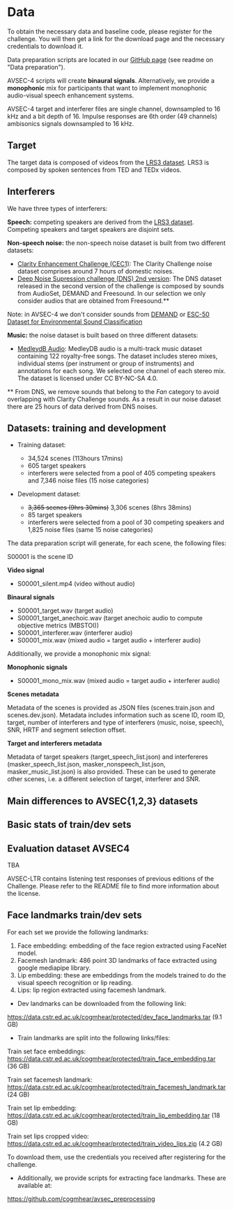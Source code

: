 # Data
To obtain the necessary data and baseline code, please register for the challenge. You will then get a link for the download page and the necessary credentials to download it.

Data preparation scripts are located in our [GitHub page](https://github.com/cogmhear/avse_challenge) (see readme on "Data preparation").

AVSEC-4 scripts will create **binaural signals**. Alternatively, we provide a **monophonic** mix for participants that want to implement monophonic audio-visual speech enhancement systems.

AVSEC-4 target and interferer files are single channel, downsampled to 16 kHz and a bit depth of 16.
Impulse responses are 6th order (49 channels) ambisonics signals downsampled to 16 kHz.

## Target

The target data is composed of videos from the [LRS3 dataset](https://mm.kaist.ac.kr/datasets/lip_reading/). 
LRS3 is composed by spoken sentences from TED and TEDx videos.

## Interferers

We have three types of interferers:

**Speech:** competing speakers are derived from the [LRS3 dataset](https://mm.kaist.ac.kr/datasets/lip_reading/). 
Competing speakers and target speakers are disjoint sets.

**Non-speech noise:** the non-speech noise dataset is built from two different datasets:

- [Clarity Enhancement Challenge (CEC1)](https://github.com/claritychallenge/clarity/tree/main/recipes/cec1): The Clarity Challenge noise dataset comprises around 7 hours of domestic noises. 
- [Deep Noise Supression challenge (DNS) 2nd version](https://github.com/microsoft/DNS-Challenge): The DNS dataset released in the second version of the challenge is composed by sounds from AudioSet, DEMAND and Freesound. In our selection we only consider audios that are obtained from Freesound.\*\* 

Note: in AVSEC-4 we don't consider sounds from [DEMAND](https://zenodo.org/record/1227121#.YpZHLRPMLPY) or [ESC-50 Dataset for Environmental Sound Classification](https://github.com/karolpiczak/ESC-50)

**Music:** the noise dataset is built based on three different datasets:
- [MedleydB Audio](https://medleydb.weebly.com/): MedleyDB audio is a multi-track music dataset containing 122 royalty-free songs. 
The dataset includes stereo mixes, individual stems (per instrument or group of instruments) and annotations for each song. We selected one channel of each stereo mix. The dataset is licensed under CC BY-NC-SA 4.0. 

  
\*\* From DNS, we remove sounds that belong to the *Fan* category to avoid overlapping with Clarity Challenge sounds. As a result in our noise dataset there are 25 hours of data derived from DNS noises. 

## Datasets: training and development

* Training dataset: 
  - 34,524 scenes (113hours 17mins)
  - 605 target speakers
  - interferers were selected from a pool of 405 competing speakers and 7,346 noise files (15 noise categories)

* Development dataset: 
  - ~~3,365 scenes (9hrs 30mins)~~ 3,306 scenes (8hrs 38mins)
  - 85 target speakers
  - interferers were selected from a pool of 30 competing speakers and 1,825 noise files (same 15 noise categories) 

[//]: # (* Evaluation dataset:)

[//]: # (  - 1,389 scenes &#40;2hrs 23mins&#41;)

[//]: # (  - 2,792 scenes &#40;4hours 32mins&#41;. Divided into 1,396 scenes for leadeboard and 1,396 scenes for listening test &#40;2hours 16 minutes each&#41;.)


The data preparation script will generate, for each scene, the following files:

S00001 is the scene ID

**Video signal**

- S00001_silent.mp4 (video without audio)

**Binaural signals**

- S00001_target.wav (target audio)
- S00001_target_anechoic.wav (target anechoic audio to compute objective metrics (MBSTOI))
- S00001_interferer.wav (interferer audio)
- S00001_mix.wav (mixed audio = target audio + interferer audio)

Additionally, we provide a monophonic mix signal:

**Monophonic signals**

- S00001_mono_mix.wav (mixed audio = target audio + interferer audio)

**Scenes metadata**

Metadata of the scenes is provided as JSON files (scenes.train.json and scenes.dev.json). Metadata includes information such as scene ID, room ID, target, number of interferers and type of interferers (music, noise, speech), SNR, HRTF and segment selection offset. 

**Target and interferers metadata**

Metadata of target speakers (target_speech_list.json) and interfereres (masker_speech_list.json, masker_nonspeech_list.json, masker_music_list.json) is also provided. These can be used to generate other scenes, i.e. a different selection of target, interferer and SNR.

## Main differences to AVSEC{1,2,3} datasets



## Basic stats of train/dev sets


## Evaluation dataset AVSEC4

TBA

[//]: # (- Contains 2,400 scenes. )

[//]: # (- Results from the leaderboard are computed from 1,000 scenes. Scenes that will be used in the listening test are different from those used in the leaderboard.)

[//]: # ()
[//]: # (The evaluation dataset can be found here: )

[//]: # ()
[//]: # (https://data.cstr.ed.ac.uk/cogmhear/protected/avsec3_evalset.tar)

[//]: # ()
[//]: # (Clean targets for avsec-3 eval set:)

[//]: # ()
[//]: # (https://data.cstr.ed.ac.uk/cogmhear/protected/avsec3_clean_targets.tar)

[//]: # ()
[//]: # (Hint: credentials are the same as the ones used to download the noise dataset and the metadata)

[//]: # (### SNRs in the evaluation set)

[//]: # ()
[//]: # (In AVSEC-1 and AVSEC-2 we selected SNRs in the evaluation set to reflect accuracy scores of 25%, 50% and 75% &#40;noise&#41; and 40%, 55%, and 70% &#40;competing speaker&#41;. We estimated psychometric curves according to word accuracy scores obtained from a listening test to find the corresponding SNRs. A broader description of the method, and the psychometric curves, can be found in section 2.4 of our challenge [paper]&#40;https://www.pure.ed.ac.uk/ws/portalfiles/portal/305863115/AVSE_Challenge_ALDANA_DOA30092022_AFV.pdf&#41;.)

[//]: # ()
[//]: # (In AVSEC-3 and AVSEC-4, we take an alternative approach to select SNRs in the evaluation set that we hope allow us to gain better understanding about system's performance.)

[//]: # (As a first step, we look at intelligibility scores from unmodified samples in the previous editions of the challenge and fit psychometric curves according to each interferer &#40;speech or noise&#41;. Then, we select three inteligibility accuracy intervals of [22.5, 47.5], [47.5, 72.5], and [72.5, 97.5] with means of 35, 60, and 85, respectively. These means are similar to the values used in the previous editions of the challenge. The SNRs chosen for the evaluation set are uniformly sampled from each interval.  )

[//]: # ()
[//]: # (This process allows us to sample a wide range of SNR values while ensuring that mean accuracies for each interval are consistent with values used in the previous challenges.)


AVSEC-LTR contains listening test responses of previous editions of the Challenge. 
Please refer to the README file to find more information about the license. 

## Face landmarks train/dev sets

For each set we provide the following landmarks:

1) Face embedding: embedding of the face region extracted using FaceNet model.
2) Facemesh landmark: 486 point 3D landmarks of face extracted using google mediapipe library.
3) Lip embedding: these are embeddings from the models trained to do the visual speech recognition or lip reading.
4) Lips: lip region extracted using facemesh landmark.

- Dev landmarks can be downloaded from the following link: 

https://data.cstr.ed.ac.uk/cogmhear/protected/dev_face_landmarks.tar (9.1 GB) 

- Train landmarks are split into the following links/files:

Train set face embeddings: https://data.cstr.ed.ac.uk/cogmhear/protected/train_face_embedding.tar (36 GB) 

Train set facemesh landmark: https://data.cstr.ed.ac.uk/cogmhear/protected/train_facemesh_landmark.tar (24 GB) 

Train set lip embedding: https://data.cstr.ed.ac.uk/cogmhear/protected/train_lip_embedding.tar (18 GB) 

Train set lips cropped video: https://data.cstr.ed.ac.uk/cogmhear/protected/train_video_lips.zip (4.2 GB) 

To download them, use the credentials you received after registering for the challenge.

- Additionally, we provide scripts for extracting face landmarks. These are available at:

https://github.com/cogmhear/avsec_preprocessing



